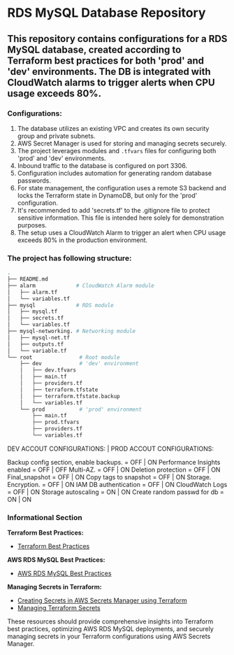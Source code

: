 # RDS MySQL Database Repository

## This repository contains configurations for a RDS MySQL database, created according to Terraform best practices for both 'prod' and 'dev' environments. The DB is integrated with CloudWatch alarms to trigger alerts when CPU usage exceeds 80%.

### Configurations:

1. The database utilizes an existing VPC and creates its own security group and private subnets.
2. AWS Secret Manager is used for storing and managing secrets securely.
3. The project leverages modules and `.tfvars` files for configuring both 'prod' and 'dev' environments.
4. Inbound traffic to the database is configured on port 3306.
5. Configuration includes automation for generating random database passwords.
6. For state management, the configuration uses a remote S3 backend and locks the Terraform state in DynamoDB, but only for the 'prod' configuration.
7. It's recommended to add 'secrets.tf' to the .gitignore file to protect sensitive information. This file is intended here solely for demonstration purposes.
8. The setup uses a CloudWatch Alarm to trigger an alert when CPU usage exceeds 80% in the production environment.

### The project has following structure:

```sh
.
├── README.md
├── alarm             # CloudWatch Alarm module         
│   ├── alarm.tf
│   └── variables.tf
├── mysql             # RDS module
│   ├── mysql.tf
│   ├── secrets.tf
│   └── variables.tf
├── mysql-networking. # Networking module
│   ├── mysql-net.tf
│   ├── outputs.tf
│   └── variable.tf
└── root               # Root module
    ├── dev            # 'dev' environment
    │   ├── dev.tfvars
    │   ├── main.tf
    │   ├── providers.tf
    │   ├── terraform.tfstate
    │   ├── terraform.tfstate.backup
    │   └── variables.tf
    └── prod           # 'prod' environment
        ├── main.tf
        ├── prod.tfvars
        ├── providers.tf
        └── variables.tf
```

DEV ACCOUT CONFIGURATIONS:                     | PROD ACCOUT CONFIGURATIONS:

Backup config section, enable backups. = OFF   |     ON
Performance Insights enabled           = OFF   |     OFF
Multi-AZ.                              = OFF   |     ON
Deletion protection                    = OFF   |     ON
Final_snapshot                         = OFF   |     ON
Copy tags to snapshot                  = OFF   |     ON
Storage. Encryption.                   = OFF   |     ON
IAM DB authentication                  = OFF   |     ON
CloudWatch Logs                        = OFF   |     ON
Storage autoscaling                    = ON    |     ON
Create random passwd for db            = ON    |     ON


### Informational Section

**Terraform Best Practices:**
- [Terraform Best Practices](https://medium.com/devops-mojo/terraform-best-practices-top-best-practices-for-terraform-configuration-style-formatting-structure-66b8d938f00c)

**AWS RDS MySQL Best Practices:**
- [AWS RDS MySQL Best Practices](https://www.trendmicro.com/cloudoneconformity/knowledge-base/aws/RDS/)

**Managing Secrets in Terraform:**
- [Creating Secrets in AWS Secrets Manager using Terraform](https://automateinfra.com/2021/03/24/how-to-create-secrets-in-aws-secrets-manager-using-terraform-in-amazon-account/)
- [Managing Terraform Secrets](https://spacelift.io/blog/terraform-secrets)

These resources should provide comprehensive insights into Terraform best practices, optimizing AWS RDS MySQL deployments, and securely managing secrets in your Terraform configurations using AWS Secrets Manager.